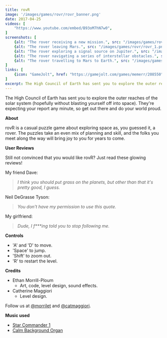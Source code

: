 ```yaml
---
title: rovR
image: '/images/games/rovr/rovr_banner.png'
date: 2017-04-25
videos: [
    "https://www.youtube.com/embed/B93oM7hN7w0",
]
screenshots: [
    {alt: "The rover receiving a new mission.", src: "/images/games/rovr/rovr_0.jpg"},
    {alt: "The rover leaving Mars.", src: "/images/games/rovr/rovr_1.png"},
    {alt: "The rover exploring a signal source on Jupiter.", src: "/images/games/rovr/rovr_2.png"},
    {alt: "The rover navigating a series of interstellar obstacles.", src: "/images/games/rovr/rovr_3.png"},
    {alt: "The rover travelling to Mars to Earth.", src: "/images/games/rovr/rovr_4.png"},
]
links: [
    {icon: "GameJolt", href: "https://gamejolt.com/games/memerr/208550"},
]
excerpt: The High Council of Earth has sent you to explore the outer reaches of the solar system, hopefully without blasting yourself off into space. Made for Ludum Dare 38.
---
```


The High Council of Earth has sent you to explore the outer reaches of the solar system (hopefully without blasting yourself off into space). They're expecting your report any minute, so get out there and do your world proud.

**About**

rovR is a casual puzzle game about exploring space as, you guessed it, a rover. The puzzles take an even mix of planning and skill, and the folks you meet along the way will bring joy to you for years to come.

**User Reviews**

Still not convinced that you would like rovR? Just read these glowing reviews!

My friend Dave:
> *I think you should put grass on the planets, but other than that it's pretty good, I guess.*

Neil DeGrasse Tyson:
> *You don't have my permission to use this quote.*

My girlfriend:
> *Dude, I f\*\*\*ing told you to stop following me.*

**Controls**

* 'A' and 'D' to move.
* 'Space' to jump.
* 'Shift' to zoom out.
* 'R' to restart the level.

**Credits**

* Ethan Morrill-Ploum
    * Art, code, level design, sound effects.
* Catherine Maggiori 
    * Level design.

Follow us at 
[@morrilet](https://twitter.com/morrilet) and [@catmaggiori](https://twitter.com/catmaggiori).

**Music used**

* [Star Commander 1](https://www.dl-sounds.com/royalty-free/star-commander1/)
* [Calm Background Organ](https://www.freesound.org/people/PatrickLieberkind/sounds/214334/)